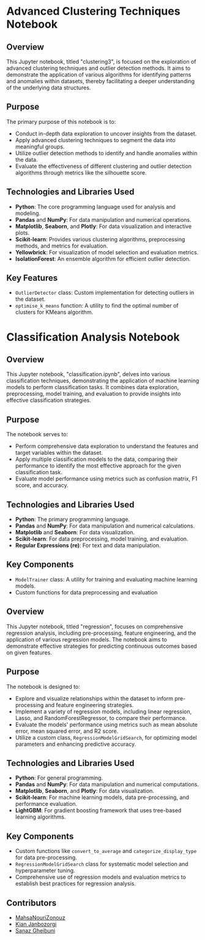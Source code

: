 # Advanced Clustering Techniques Notebook

## Overview

This Jupyter notebook, titled "clustering3", is focused on the exploration of advanced clustering techniques and outlier detection methods. It aims to demonstrate the application of various algorithms for identifying patterns and anomalies within datasets, thereby facilitating a deeper understanding of the underlying data structures.

## Purpose

The primary purpose of this notebook is to:

- Conduct in-depth data exploration to uncover insights from the dataset.
- Apply advanced clustering techniques to segment the data into meaningful groups.
- Utilize outlier detection methods to identify and handle anomalies within the data.
- Evaluate the effectiveness of different clustering and outlier detection algorithms through metrics like the silhouette score.

## Technologies and Libraries Used

- **Python**: The core programming language used for analysis and modeling.
- **Pandas** and **NumPy**: For data manipulation and numerical operations.
- **Matplotlib**, **Seaborn**, and **Plotly**: For data visualization and interactive plots.
- **Scikit-learn**: Provides various clustering algorithms, preprocessing methods, and metrics for evaluation.
- **Yellowbrick**: For visualization of model selection and evaluation metrics.
- **IsolationForest**: An ensemble algorithm for efficient outlier detection.

## Key Features

- `OutlierDetector` class: Custom implementation for detecting outliers in the dataset.
- `optimise_k_means` function: A utility to find the optimal number of clusters for KMeans algorithm.

# Classification Analysis Notebook

## Overview

This Jupyter notebook, "classification.ipynb", delves into various classification techniques, demonstrating the application of machine learning models to perform classification tasks. It combines data exploration, preprocessing, model training, and evaluation to provide insights into effective classification strategies.

## Purpose

The notebook serves to:
- Perform comprehensive data exploration to understand the features and target variables within the dataset.
- Apply multiple classification models to the data, comparing their performance to identify the most effective approach for the given classification task.
- Evaluate model performance using metrics such as confusion matrix, F1 score, and accuracy.

## Technologies and Libraries Used

- **Python**: The primary programming language.
- **Pandas** and **NumPy**: For data manipulation and numerical calculations.
- **Matplotlib** and **Seaborn**: For data visualization.
- **Scikit-learn**: For data preprocessing, model training, and evaluation.
- **Regular Expressions (re)**: For text and data manipulation.

## Key Components

- `ModelTrainer` class: A utility for training and evaluating machine learning models.
- Custom functions for data preprocessing and evaluation

## Overview

This Jupyter notebook, titled "regression", focuses on comprehensive regression analysis, including pre-processing, feature engineering, and the application of various regression models. The notebook aims to demonstrate effective strategies for predicting continuous outcomes based on given features.

## Purpose

The notebook is designed to:
- Explore and visualize relationships within the dataset to inform pre-processing and feature engineering strategies.
- Implement a variety of regression models, including linear regression, Lasso, and RandomForestRegressor, to compare their performance.
- Evaluate the models' performance using metrics such as mean absolute error, mean squared error, and R2 score.
- Utilize a custom class, `RegressionModelGridSearch`, for optimizing model parameters and enhancing predictive accuracy.

## Technologies and Libraries Used

- **Python**: For general programming.
- **Pandas** and **NumPy**: For data manipulation and numerical computations.
- **Matplotlib**, **Seaborn**, and **Plotly**: For data visualization.
- **Scikit-learn**: For machine learning models, data pre-processing, and performance evaluation.
- **LightGBM**: For gradient boosting framework that uses tree-based learning algorithms.

## Key Components

- Custom functions like `convert_to_average` and `categorize_display_type` for data pre-processing.
- `RegressionModelGridSearch` class for systematic model selection and hyperparameter tuning.
- Comprehensive use of regression models and evaluation metrics to establish best practices for regression analysis.

## Contributors

- [MahsaNouriZonouz](https://github.com/MahsaNouriZonouz)
- [Kian Janbozorgi](https://github.com/KianJanbozorgi)
- [Sanaz Gheibuni](https://github.com/sanaazz)
